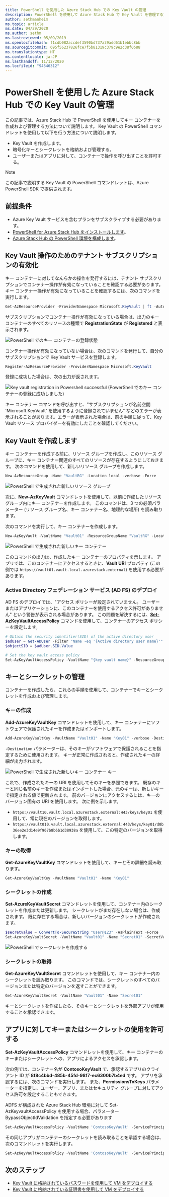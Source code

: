 ```yaml
---
title: PowerShell を使用した Azure Stack Hub での Key Vault の管理
description: PowerShell を使用して Azure Stack Hub で Key Vault を管理する方法について説明します。
author: sethmanheim
ms.topic: article
ms.date: 04/29/2020
ms.author: sethm
ms.lastreviewed: 05/09/2019
ms.openlocfilehash: f1cdb082accdef3590bd737a39add61b1ebbc8bb
ms.sourcegitcommit: 695f56237826fce7f5b81319c379c9e2c38f0b88
ms.translationtype: HT
ms.contentlocale: ja-JP
ms.lasthandoff: 11/12/2020
ms.locfileid: "94546312"
---
```

# <a name="manage-key-vault-in-azure-stack-hub-using-powershell"></a>PowerShell を使用した Azure Stack Hub での Key Vault の管理

この記事では、Azure Stack Hub で PowerShell を使用してキー コンテナーを作成および管理する方法について説明します。 Key Vault の PowerShell コマンドレットを使用して以下を行う方法について説明します。

* Key Vault を作成します。
* 暗号化キーとシークレットを格納および管理する。
* ユーザーまたはアプリに対して、コンテナーで操作を呼び出すことを許可する。

>[!NOTE]
>この記事で説明する Key Vault の PowerShell コマンドレットは、Azure PowerShell SDK で提供されます。

## <a name="prerequisites"></a>前提条件

* Azure Key Vault サービスを含むプランをサブスクライブする必要があります。
* [PowerShell for Azure Stack Hub をインストールします](../operator/powershell-install-az-module.md)。
* [Azure Stack Hub の PowerShell 環境を構成します](azure-stack-powershell-configure-user.md)。

## <a name="enable-your-tenant-subscription-for-key-vault-operations"></a>Key Vault 操作のためのテナント サブスクリプションの有効化

キー コンテナーに対してなんらかの操作を発行するには、テナント サブスクリプションでコンテナー操作が有効になっていることを確認する必要があります。 キー コンテナー操作が有効になっていることを確認するには、次のコマンドを実行します。

```powershell  
Get-AzResourceProvider -ProviderNamespace Microsoft.KeyVault | ft -Autosize
```

サブスクリプションでコンテナー操作が有効になっている場合は、出力のキー コンテナーのすべてのリソースの種類で **RegistrationState** が **Registered** と表示されます。

![PowerShell でのキー コンテナーの登録状態](media/azure-stack-key-vault-manage-powershell/image1.png)

コンテナー操作が有効になっていない場合は、次のコマンドを発行して、自分のサブスクリプションで Key Vault サービスを登録します。

```powershell
Register-AzResourceProvider -ProviderNamespace Microsoft.KeyVault
```

登録に成功した場合は、次の出力が返されます。

![Key vault registration in Powershell successful (PowerShell でのキー コンテナーの登録に成功しました)](media/azure-stack-key-vault-manage-powershell/image2.png)

キー コンテナー コマンドを呼び出すと、"サブスクリプションが名前空間 'Microsoft.KeyVault' を使用するように登録されていません" などのエラーが表示されることがあります。エラーが表示された場合は、前の手順に従って、Key Vault リソース プロバイダーを有効にしたことを確認してください。

## <a name="create-a-key-vault"></a>Key Vault を作成します

キー コンテナーを作成する前に、リソース グループを作成し、このリソース グループに、キー コンテナー関連のすべてのリソースが存在するようにしておきます。 次のコマンドを使用して、新しいリソース グループを作成します。

```powershell
New-AzResourceGroup -Name "VaultRG" -Location local -verbose -Force
```

![PowerShell で生成された新しいリソース グループ](media/azure-stack-key-vault-manage-powershell/image3.png)

次に、**New-AzKeyVault** コマンドレットを使用して、以前に作成したリソース グループ内にキー コンテナーを作成します。 このコマンドは、3 つの必須パラメーター (リソース グループ名、キー コンテナー名、地理的な場所) を読み取ります。

次のコマンドを実行して、キー コンテナーを作成します。

```powershell
New-AzKeyVault -VaultName "Vault01" -ResourceGroupName "VaultRG" -Location local -verbose
```

![PowerShell で生成された新しいキー コンテナー](media/azure-stack-key-vault-manage-powershell/image4.png)

このコマンドの出力は、作成したキー コンテナーのプロパティを示します。 アプリでは、このコンテナーにアクセスするときに、**Vault URI** プロパティ (この例では `https://vault01.vault.local.azurestack.external`) を使用する必要があります。

### <a name="active-directory-federation-services-ad-fs-deployment"></a>Active Directory フェデレーション サービス (AD FS) のデプロイ

AD FS のデプロイでは、"アクセス ポリシーが設定されていません。 ユーザーまたはアプリケーションに、このコンテナーを使用するアクセス許可がありません" という警告が表示される場合があります。 この問題を解決するには、[**Set-AzKeyVaultAccessPolicy**](#authorize-an-app-to-use-a-key-or-secret) コマンドを使用して、コンテナーのアクセス ポリシーを設定します。

```powershell
# Obtain the security identifier(SID) of the active directory user
$adUser = Get-ADUser -Filter "Name -eq '{Active directory user name}'"
$objectSID = $adUser.SID.Value

# Set the key vault access policy
Set-AzKeyVaultAccessPolicy -VaultName "{key vault name}" -ResourceGroupName "{resource group name}" -ObjectId "{object SID}" -PermissionsToKeys {permissionsToKeys} -PermissionsToSecrets {permissionsToSecrets} -BypassObjectIdValidation
```

## <a name="manage-keys-and-secrets"></a>キーとシークレットの管理

コンテナーを作成したら、これらの手順を使用して、コンテナーでキーとシークレットを作成および管理します。

### <a name="create-a-key"></a>キーの作成

**Add-AzureKeyVaultKey** コマンドレットを使用して、キー コンテナーにソフトウェアで保護されたキーを作成またはインポートします。

```powershell
Add-AzureKeyVaultKey -VaultName "Vault01" -Name "Key01" -verbose -Destination Software
```

`-Destination` パラメーターは、そのキーがソフトウェアで保護されることを指定するために使用されます。 キーが正常に作成されると、作成されたキーの詳細が出力されます。

![PowerShell で生成された新しいキー コンテナー キー](media/azure-stack-key-vault-manage-powershell/image5.png)

これで、作成されたキーの URI を使用してそのキーを参照できます。 既存のキーと同じ名前のキーを作成またはインポートした場合、元のキーは、新しいキーで指定される値で更新されます。 前のバージョンにアクセスするには、キーのバージョン固有の URI を使用します。 次に例を示します。

* `https://vault10.vault.local.azurestack.external:443/keys/key01` を使用して、常に現在のバージョンを取得します。
* `https://vault010.vault.local.azurestack.external:443/keys/key01/d0b36ee2e3d14e9f967b8b6b1d38938a` を使用して、この特定のバージョンを取得します。

### <a name="get-a-key"></a>キーの取得

**Get-AzureKeyVaultKey** コマンドレットを使用して、キーとその詳細を読み取ります。

```powershell
Get-AzureKeyVaultKey -VaultName "Vault01" -Name "Key01"
```

### <a name="create-a-secret"></a>シークレットの作成

**Set-AzureKeyVaultSecret** コマンドレットを使用して、コンテナー内のシークレットを作成または更新します。 シークレットがまだ存在しない場合は、作成されます。 既に存在する場合は、新しいバージョンのシークレットが作成されます。

```powershell
$secretvalue = ConvertTo-SecureString "User@123" -AsPlainText -Force
Set-AzureKeyVaultSecret -VaultName "Vault01" -Name "Secret01" -SecretValue $secretvalue
```

![PowerShell でシークレットを作成する](media/azure-stack-key-vault-manage-powershell/image6.png)

### <a name="get-a-secret"></a>シークレットの取得

**Get-AzureKeyVaultSecret** コマンドレットを使用して、キー コンテナー内のシークレットを読み取ります。 このコマンドでは、シークレットのすべてのバージョンまたは特定のバージョンを返すことができます。

```powershell
Get-AzureKeyVaultSecret -VaultName "Vault01" -Name "Secret01"
```

キーとシークレットを作成したら、そのキーとシークレットを外部アプリが使用することを承認できます。

## <a name="authorize-an-app-to-use-a-key-or-secret"></a>アプリに対してキーまたはシークレットの使用を許可する

**Set-AzKeyVaultAccessPolicy** コマンドレットを使用して、キー コンテナーのキーまたはシークレットへの、アプリによるアクセスを承認します。

次の例では、コンテナー名が **ContosoKeyVault** で、承認するアプリのクライアント ID が **8f8c4bbd-485b-45fd-98f7-ec6300b7b4ed** です。 アプリを承認するには、次のコマンドを実行します。 また、**PermissionsToKeys** パラメーターを指定し、ユーザー、アプリ、またはセキュリティ グループに対してアクセス許可を設定することもできます。

ADFS が構成された Azure Stack Hub 環境に対して Set-AzKeyvaultAccessPolicy を使用する場合、パラメーター BypassObjectIdValidation を指定する必要があります

```powershell
Set-AzKeyVaultAccessPolicy -VaultName 'ContosoKeyVault' -ServicePrincipalName 8f8c4bbd-485b-45fd-98f7-ec6300b7b4ed -PermissionsToKeys decrypt,sign -BypassObjectIdValidation
```

その同じアプリがコンテナーのシークレットを読み取ることを承認する場合は、次のコマンドレットを実行します。

```powershell
Set-AzKeyVaultAccessPolicy -VaultName 'ContosoKeyVault' -ServicePrincipalName 8f8c4bbd-485b-45fd-98f7-ec6300 -PermissionsToKeys Get -BypassObjectIdValidation
```

## <a name="next-steps"></a>次のステップ

* [Key Vault に格納されているパスワードを使用して VM をデプロイする](azure-stack-key-vault-deploy-vm-with-secret.md)
* [Key Vault に格納されている証明書を使用して VM をデプロイする](azure-stack-key-vault-push-secret-into-vm.md)
